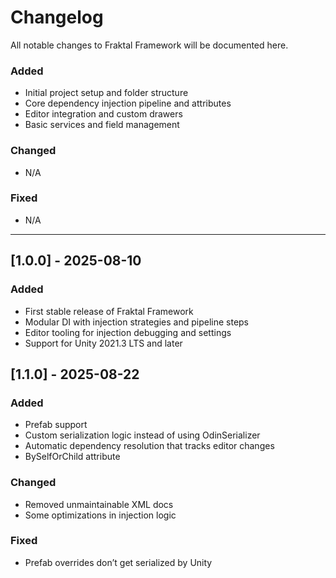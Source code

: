 # Changelog

All notable changes to Fraktal Framework will be documented here.

### Added
- Initial project setup and folder structure
- Core dependency injection pipeline and attributes
- Editor integration and custom drawers
- Basic services and field management

### Changed
- N/A

### Fixed
- N/A

---

## [1.0.0] - 2025-08-10

### Added
- First stable release of Fraktal Framework
- Modular DI with injection strategies and pipeline steps
- Editor tooling for injection debugging and settings
- Support for Unity 2021.3 LTS and later

## [1.1.0] - 2025-08-22

### Added
- Prefab support
- Custom serialization logic instead of using OdinSerializer
- Automatic dependency resolution that tracks editor changes
- BySelfOrChild attribute

### Changed
- Removed unmaintainable XML docs
- Some optimizations in injection logic

### Fixed
- Prefab overrides don’t get serialized by Unity